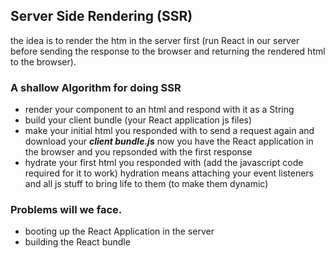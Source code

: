 ## Server Side Rendering (SSR)

the idea is to render the htm in the server first (run React in our server before sending the response to the browser and returning the rendered html to the browser).

### A shallow Algorithm for doing SSR

- render your component to an html and respond with it as a String
- build your client bundle (your React application js files)
- make your initial html you responded with to send a request again and download your **_client bundle.js_**
  now you have the React application in the browser and you repsonded with the first response
- hydrate your first html you responded with (add the javascript code required for it to work)
  hydration means attaching your event listeners and all js stuff to bring life to them (to make them dynamic)

### Problems will we face.

- booting up the React Application in the server
- building the React bundle
